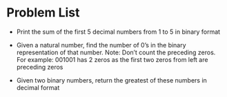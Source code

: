# Problem List

-  Print the sum of the first 5 decimal numbers from 1 to 5 in binary format

- Given a natural number, find the number of 0’s in the binary representation of that number. Note: Don’t count the preceding zeros. For example: 001001 has 2 zeros as the first two zeros from left are preceding zeros

- Given two binary numbers, return the greatest of these numbers in decimal format